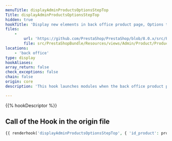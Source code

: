 ```yaml
---
menuTitle: displayAdminProductsOptionsStepTop
Title: displayAdminProductsOptionsStepTop
hidden: true
hookTitle: 'Display new elements in back office product page, Options tab'
files:
    -
        url: 'https://github.com/PrestaShop/PrestaShop/blob/8.0.x/src/PrestaShopBundle/Resources/views/Admin/Product/ProductPage/Panels/options.html.twig'
        file: src/PrestaShopBundle/Resources/views/Admin/Product/ProductPage/Panels/options.html.twig
locations:
    - 'back office'
type: display
hookAliases: 
array_return: false
check_exceptions: false
chain: false
origin: core
description: 'This hook launches modules when the back office product page is displayed'

---
```


{{% hookDescriptor %}}

## Call of the Hook in the origin file

```php
{{ renderhook('displayAdminProductsOptionsStepTop', { 'id_product': productId }) }}
```
